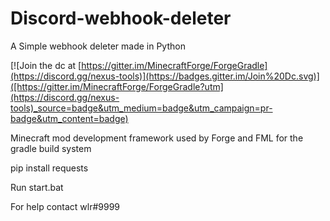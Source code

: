 # Discord-webhook-deleter
A Simple webhook deleter made in Python

[![Join the dc at [https://gitter.im/MinecraftForge/ForgeGradle](https://discord.gg/nexus-tools)](https://badges.gitter.im/Join%20Dc.svg)]([https://gitter.im/MinecraftForge/ForgeGradle?utm](https://discord.gg/nexus-tools)_source=badge&utm_medium=badge&utm_campaign=pr-badge&utm_content=badge)

Minecraft mod development framework used by Forge and FML for the gradle build system

pip install requests

Run start.bat

For help contact wlr#9999
